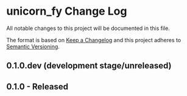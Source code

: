 # unicorn_fy Change Log

All notable changes to this project will be documented in this file.

The format is based on [Keep a Changelog](http://keepachangelog.com/) and this project adheres to [Semantic Versioning](http://semver.org/).

## 0.1.0.dev (development stage/unreleased)

## 0.1.0 - Released
